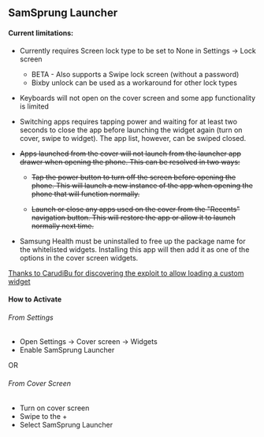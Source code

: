 ## SamSprung Launcher

#### Current limitations:

- Currently requires Screen lock type to be set to None in Settings -> Lock screen
     - BETA - Also supports a Swipe lock screen (without a password)
     - Bixby unlock can be used as a workaround for other lock types

- Keyboards will not open on the cover screen and some app functionality is limited

- Switching apps requires tapping power and waiting for at least two seconds to close the app before launching the widget again (turn on cover, swipe to widget). The app list, however, can be swiped closed.

-  ~~Apps launched from the cover will not launch from the launcher app drawer when opening the phone. This can be resolved in two ways:~~
     
     - ~~Tap the power button to turn off the screen before opening the phone. This will launch a new instance of the app when opening the phone that will function normally.~~

    - ~~Launch or close any apps used on the cover from the "Recents" navigation button. This will restore the app or allow it to launch normally next time.~~

- Samsung Health must be uninstalled to free up the package name for the whitelisted widgets. Installing this app will then add it as one of the options in the cover screen widgets.


[Thanks to CarudiBu for discovering the exploit to allow loading a custom widget](https://forum.xda-developers.com/t/app-subui-browser-browse-the-web-on-the-cover-screen.4325963/)

#### How to Activate

###### From Settings
- Open Settings -> Cover screen -> Widgets
- Enable SamSprung Launcher

OR

###### From Cover Screen
- Turn on cover screen
- Swipe to the +
- Select SamSprung Launcher
